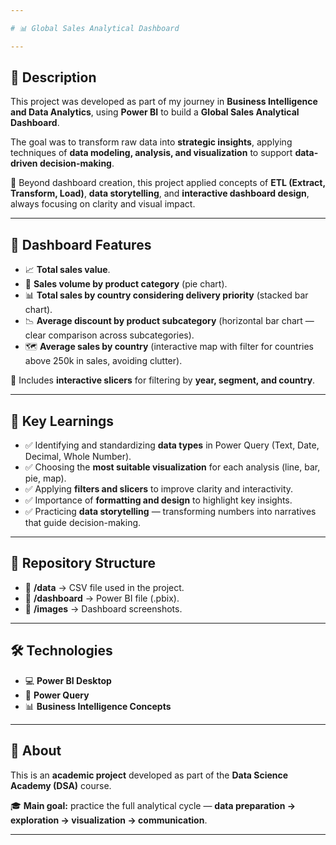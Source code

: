```yaml
---

# 📊 Global Sales Analytical Dashboard

---
```


## 📌 Description

This project was developed as part of my journey in **Business Intelligence and Data Analytics**, using **Power BI** to build a **Global Sales Analytical Dashboard**.

The goal was to transform raw data into **strategic insights**, applying techniques of **data modeling, analysis, and visualization** to support **data-driven decision-making**.

🔎 Beyond dashboard creation, this project applied concepts of **ETL (Extract, Transform, Load)**, **data storytelling**, and **interactive dashboard design**, always focusing on clarity and visual impact.

---

## 🚀 Dashboard Features

* 📈 **Total sales value**.
* 🥧 **Sales volume by product category** (pie chart).
* 📊 **Total sales by country considering delivery priority** (stacked bar chart).
* 📉 **Average discount by product subcategory** (horizontal bar chart — clear comparison across subcategories).
* 🗺️ **Average sales by country** (interactive map with filter for countries above 250k in sales, avoiding clutter).

🔎 Includes **interactive slicers** for filtering by **year, segment, and country**.

---

## 🎯 Key Learnings

* ✅ Identifying and standardizing **data types** in Power Query (Text, Date, Decimal, Whole Number).
* ✅ Choosing the **most suitable visualization** for each analysis (line, bar, pie, map).
* ✅ Applying **filters and slicers** to improve clarity and interactivity.
* ✅ Importance of **formatting and design** to highlight key insights.
* ✅ Practicing **data storytelling** — transforming numbers into narratives that guide decision-making.

---

## 📂 Repository Structure

* 📁 **/data** → CSV file used in the project.
* 📁 **/dashboard** → Power BI file (.pbix).
* 📁 **/images** → Dashboard screenshots.

---

## 🛠️ Technologies

* 💻 **Power BI Desktop**
* 🔄 **Power Query**
* 📊 **Business Intelligence Concepts**

---

## 📢 About

This is an **academic project** developed as part of the **Data Science Academy (DSA)** course.

🎓 **Main goal:** practice the full analytical cycle — **data preparation → exploration → visualization → communication**.

---